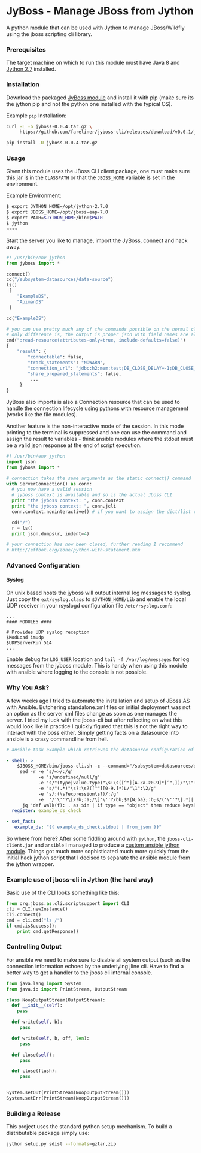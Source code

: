 # JyBoss - Manage JBoss from Jython

A python module that can be used with Jython to manage JBoss/Wildfly using the jboss scripting cli library.    

### Prerequisites

The target machine on which to run this module must have Java 8 and [Jython 2.7](http://www.jython.org/downloads.html) installed.

### Installation

Download the packaged [JyBoss module](https://github.com/fareliner/jyboss-cli/releases/latest) and install it with pip (make sure its the jython pip and not the python one installed with the typical OS).

Example `pip` Installation:

```sh
curl -L -o jyboss-0.0.4.tar.gz \
     https://github.com/fareliner/jyboss-cli/releases/download/v0.0.1/jyboss-0.0.1.tar.gz

pip install -U jyboss-0.0.4.tar.gz
```

### Usage

Given this module uses the JBoss CLI client package, one must make sure this jar is in the `CLASSPATH` or that the `JBOSS_HOME` variable is set in the environment.

Example Environment:

```sh
$ export JYTHON_HOME=/opt/jython-2.7.0
$ export JBOSS_HOME=/opt/jboss-eap-7.0
$ export PATH=$JYTHON_HOME/bin:$PATH
$ jython
>>>>
```

Start the server you like to manage, import the JyBoss, connect and hack away.


```py
#! /usr/bin/env jython
from jyboss import *

connect()
cd("/subsystem=datasources/data-source")
ls()
 [
    "ExampleDS",
    "ApimanDS"
 ]

cd("ExampleDS")

# you can use pretty much any of the commands possible on the normal cli
# only difference is, the output is proper json with field names are also valid in YAML
cmd(":read-resource(attributes-only=true, include-defaults=false)")
{
    "result": {
        "connectable": false,
        "track_statements": "NOWARN",
        "connection_url": "jdbc:h2:mem:test;DB_CLOSE_DELAY=-1;DB_CLOSE_ON_EXIT=FALSE",
        "share_prepared_statements": false,
         ...
     }
}

```

JyBoss also imports is also a Connection resource that can be used to handle the connection lifecycle using pythons with resource management (works like the file modules).

Another feature is the non-interactive mode of the session. In this mode printing to the terminal is suppressed and one can use the command and assign the result to variables - think ansible modules where the stdout must be a valid json response at the end of script execution.

```py
#! /usr/bin/env jython
import json
from jyboss import *

# connection takes the same arguments as the static connect() command
with ServerConnection() as conn:  
  # you now have a valid session
  # jyboss context is available and so is the actual Jboss CLI
  print "the jyboss context: ", conn.context
  print "the jyboss context: ", conn.jcli
  conn.context.noninteractive() # if you want to assign the dict/list values of the commands to variables

  cd("/")
  r = ls()
  print json.dumps(r, indent=4)

# your connection has now been closed, further reading I recommend
# http://effbot.org/zone/python-with-statement.htm
```
### Advanced Configuration

#### Syslog

On unix based hosts the jyboss will output internal log messages to syslog. Just copy the `ext/syslog.class` to `$JYTHON_HOME/Lib` and enable the local UDP receiver in your rsyslogd configuration file `/etc/rsyslog.conf`:

```properties
...
#### MODULES ####

# Provides UDP syslog reception
$ModLoad imudp
$UDPServerRun 514
...
```

Enable debug for `LOG_USER` location and `tail -f /var/log/messages` for log messages from the jyboss module. This is handy when using this module with ansible where logging to the console is not possible.


### Why You Ask?

A few weeks ago I tried to automate the installation and setup of JBoss AS with Ansible. Butchering standalone.xml files on initial deployment was not an option as the server xml files change as soon as one manages the server. I tried my luck with the jboss-cli but after reflecting on what this would look like in practice I quickly figured that this is not the right way to interact with the boss either. Simply getting facts on a datasource into ansible is a crazy commandline from hell.  

```yaml
# ansible task example which retrieves the datasource configuration of ExampleDS and makes the details available as facts.

- shell: >
    $JBOSS_HOME/bin/jboss-cli.sh -c --command="/subsystem=datasources/data-source=ExampleDS:read-resource(include-defaults=false, include-runtime=true, recursive=true)" | \
     sed -r -e 's/=>/:/g'
            -e 's/undefined/null/g'
            -e 's/"(type|value-type)"\s:\s([^"][A-Za-z0-9]*[^",])/"\1":"\2"/g'
            -e 's/"(.*)"\s?:\s?([^"][0-9.]*)L/"\1":\2/g'
            -e 's/:(\s?expression\s?)/:/g'
            -e  '/'\''?\[/!b;:a;/\]'\''?/bb;$!{N;ba};:b;s/('\''?\[.*)[ \t\n]+(.*\]'\''?)/\1\2/;tb' |
      jq 'def walk(f): . as $in | if type == "object" then reduce keys[] as $key ( {}; . + { ($key):  ($in[$key] | walk(f)) } ) | f elif type == "array" then map( walk(f) ) | f else f end; walk( if type == "object" then with_entries( .key |= sub( "-+"; "_") ) else . end )'
  register: example_ds_check

- set_fact:
   example_ds: "{{ example_ds_check.stdout | from_json }}"
```

So where from here? After some fiddling around with `jython`, the `jboss-cli-client.jar` and `ansible` I managed to produce a [custom ansible jython module](https://github.com/fareliner/ansible-custom-jython-module). Things got much more sophisticated much more quickly from the initial hack jython script that I decised to separate the ansible module from the jython wrapper.




### Example use of jboss-cli in Jython (the hard way)

Basic use of the CLI looks something like this:

```py
from org.jboss.as.cli.scriptsupport import CLI
cli = CLI.newInstance()
cli.connect()
cmd = cli.cmd("ls /")
if cmd.isSuccess():
    print cmd.getResponse()

```

### Controlling Output

For ansible we need to make sure to disable all system output (such as the connection information echoed by the underlying jline cli. Have to find a better way to get a handler to the jboss cli internal console.

```py
from java.lang import System
from java.io import PrintStream, OutputStream

class NoopOutputStream(OutputStream):
  def __init__(self):
    pass

  def write(self, b):
     pass

  def write(self, b, off, len):
     pass

  def close(self):
     pass

  def close(flush):
     pass


System.setOut(PrintStream(NoopOutputStream()))
System.setErr(PrintStream(NoopOutputStream()))

```

### Building a Release

This project uses the standard python setup mechanism. To build a distributable package simply use:

```sh
jython setup.py sdist --formats=gztar,zip
```
